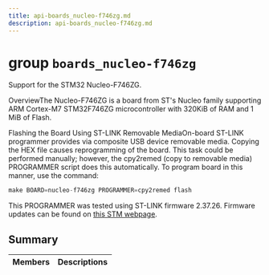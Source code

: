 ```yaml
---
title: api-boards_nucleo-f746zg.md
description: api-boards_nucleo-f746zg.md
---
```

# group `boards_nucleo-f746zg` 

Support for the STM32 Nucleo-F746ZG.

OverviewThe Nucleo-F746ZG is a board from ST's Nucleo family supporting ARM Cortex-M7 STM32F746ZG microcontroller with 320KiB of RAM and 1 MiB of Flash.

Flashing the Board Using ST-LINK Removable MediaOn-board ST-LINK programmer provides via composite USB device removable media. Copying the HEX file causes reprogramming of the board. This task could be performed manually; however, the cpy2remed (copy to removable media) PROGRAMMER script does this automatically. To program board in this manner, use the command: 
```cpp
make BOARD=nucleo-f746zg PROGRAMMER=cpy2remed flash
```
This PROGRAMMER was tested using ST-LINK firmware 2.37.26. Firmware updates can be found on [this STM webpage](https://www.st.com/en/development-tools/stsw-link007.html).

## Summary

 Members                        | Descriptions                                
--------------------------------|---------------------------------------------

